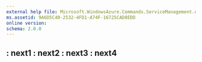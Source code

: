 ```yaml
---
external help file: Microsoft.WindowsAzure.Commands.ServiceManagement.dll-Help.xml
ms.assetid: 9A6D5C40-2532-4FD1-A74F-16725CAD8EDD
online version: 
schema: 2.0.0
---
```

: next1
: next2
: next3
: next4
---
